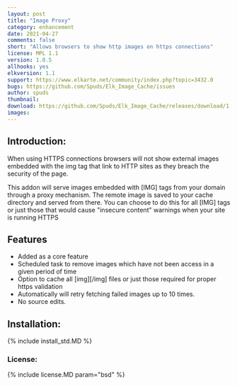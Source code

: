 ```yaml
---
layout: post
title: "Image Proxy"
category: enhancement
date: 2021-04-27
comments: false
short: "Allows browsers to show http images on https connections"
license: MPL 1.1
version: 1.0.5
allhooks: yes
elkversion: 1.1
support: https://www.elkarte.net/community/index.php?topic=3432.0
bugs: https://github.com/Spuds/Elk_Image_Cache/issues
author: spuds
thumbnail:
download: https://github.com/Spuds/Elk_Image_Cache/releases/download/1.0.5/elk_image_proxy.zip
images:
---
```


## Introduction:
When using HTTPS connections browsers will not show external images embedded with the img tag that link to HTTP sites as they breach the security of the page.

This addon will serve images embedded with [IMG] tags from your domain through a proxy mechanism. The remote image is saved to your cache directory and served from there. You can choose to do this for all [IMG] tags or just those that would cause "insecure content" warnings when your site is running HTTPS

## Features

 - Added as a core feature
 - Scheduled task to remove images which have not been access in a given period of time
 - Option to cache all [img][/img] files or just those required for proper https validation
 - Automatically will retry fetching failed images up to 10 times.
 - No source edits.

## Installation:
{% include install_std.MD %}

### License:
{% include license.MD param="bsd" %}
